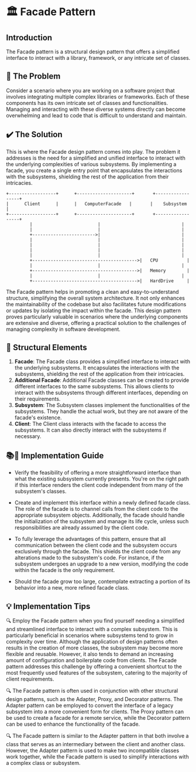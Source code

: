 #  🏛️  Facade Pattern
## Introduction
The Facade pattern is a structural design pattern that offers a simplified interface to interact with a library, framework, or any intricate set of classes.
## 🚨 The Problem
Consider a scenario where you are working on a software project that involves integrating multiple complex libraries or frameworks. Each of these components has its own intricate set of classes and functionalities. Managing and interacting with these diverse systems directly can become overwhelming and lead to code that is difficult to understand and maintain.

## ✔️ The Solution
This is where the Facade design pattern comes into play. The problem it addresses is the need for a simplified and unified interface to interact with the underlying complexities of various subsystems. By implementing a facade, you create a single entry point that encapsulates the interactions with the subsystems, shielding the rest of the application from their intricacies.
```
+------------------+      +---------------------+       +------------------+
|      Client      |      |   ComputerFacade   |       |    Subsystem    |
+------------------+      +---------------------+       +------------------+
         |                         |                               |
         |                         |                               |
         +------------------------>|                               |
         |                         |                               |
         |                         |                               |
         |                         |                               |
         |                         |                               |
         +---------------------------------------->|   CPU           |
         |                         |                               |
         +---------------------------------------->|   Memory        |
         |                         |                               |
         +---------------------------------------->|   HardDrive     |
```
The Facade pattern helps in promoting a clean and easy-to-understand structure, simplifying the overall system architecture. It not only enhances the maintainability of the codebase but also facilitates future modifications or updates by isolating the impact within the facade. This design pattern proves particularly valuable in scenarios where the underlying components are extensive and diverse, offering a practical solution to the challenges of managing complexity in software development.
## 🚧 Structural Elements
1. **Facade**: The Facade class provides a simplified interface to interact with the underlying subsystems. It encapsulates the interactions with the subsystems, shielding the rest of the application from their intricacies.
2. **Additional Facade**: Additional Facade classes can be created to provide different interfaces to the same subsystems. This allows clients to interact with the subsystems through different interfaces, depending on their requirements.
3. **Subsystem**: The Subsystem classes implement the functionalities of the subsystems. They handle the actual work, but they are not aware of the facade's existence.
3. **Client**: The Client class interacts with the facade to access the subsystems. It can also directly interact with the subsystems if necessary.
## 📚🔨 Implementation Guide
* Verify the feasibility of offering a more straightforward interface than what the existing subsystem currently presents. You're on the right path if this interface renders the client code independent from many of the subsystem's classes.

* Create and implement this interface within a newly defined facade class. The role of the facade is to channel calls from the client code to the appropriate subsystem objects. Additionally, the facade should handle the initialization of the subsystem and manage its life cycle, unless such responsibilities are already assumed by the client code.

* To fully leverage the advantages of this pattern, ensure that all communication between the client code and the subsystem occurs exclusively through the facade. This shields the client code from any alterations made to the subsystem's code. For instance, if the subsystem undergoes an upgrade to a new version, modifying the code within the facade is the only requirement.

* Should the facade grow too large, contemplate extracting a portion of its behavior into a new, more refined facade class.

## 💡 Implementation Tips

🔍 Employ the Facade pattern when you find yourself needing a simplified and streamlined interface to interact with a complex subsystem. This is particularly beneficial in scenarios where subsystems tend to grow in complexity over time. Although the application of design patterns often results in the creation of more classes, the subsystem may become more flexible and reusable. However, it also tends to demand an increasing amount of configuration and boilerplate code from clients. The Facade pattern addresses this challenge by offering a convenient shortcut to the most frequently used features of the subsystem, catering to the majority of client requirements.

🔍 The Facade pattern is often used in conjunction with other structural design patterns, such as the Adapter, Proxy, and Decorator patterns. The Adapter pattern can be employed to convert the interface of a legacy subsystem into a more convenient form for clients. The Proxy pattern can be used to create a facade for a remote service, while the Decorator pattern can be used to enhance the functionality of the facade.

🔍 The Facade pattern is similar to the Adapter pattern in that both involve a class that serves as an intermediary between the client and another class. However, the Adapter pattern is used to make two incompatible classes work together, while the Facade pattern is used to simplify interactions with a complex class or subsystem.
